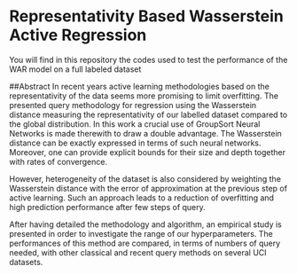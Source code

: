 # Representativity Based Wasserstein Active Regression

You will find in this repository the codes used to test the performance of the WAR model on a full labeled dataset



##Abstract
In recent years active learning methodologies based on the representativity of the data seems more promising to limit overfitting. The presented query methodology for regression using the Wasserstein distance measuring the representativity of our labelled dataset compared to the global distribution. In this work a crucial use of GroupSort Neural Networks is made therewith to draw a double advantage. The Wasserstein distance can be exactly expressed in terms of such neural networks. Moreover, one can provide explicit bounds for their size and depth together with rates of convergence.

However, heterogeneity of the dataset is also considered by weighting the Wasserstein distance with the error of approximation at the previous step of active learning. Such an approach leads to a reduction of overfitting and high prediction performance after few steps of query.

After having detailed the methodology and algorithm, an empirical study is presented in order to investigate the range of our hyperparameters. The performances of this method are compared, in terms of numbers of query needed, with other classical and recent query methods on several UCI datasets.
